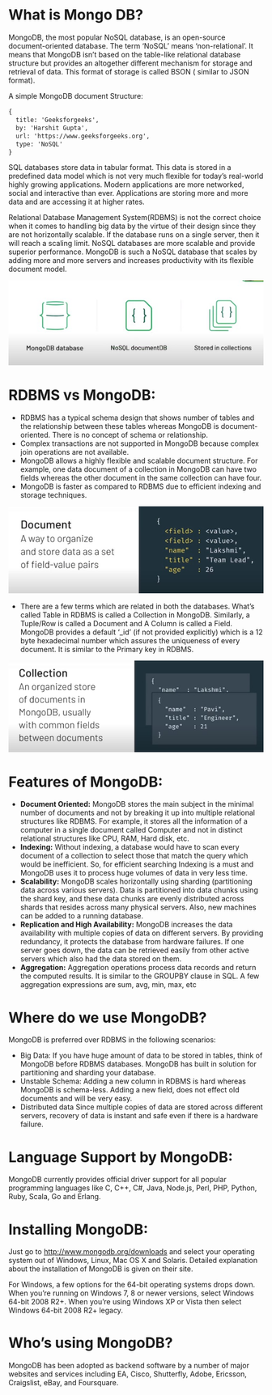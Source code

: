# What is Mongo DB?

MongoDB, the most popular NoSQL database, is an open-source document-oriented database. The term ‘NoSQL’ means ‘non-relational’. It means that MongoDB isn’t based on the table-like relational database structure but provides an altogether different mechanism for storage and retrieval of data. This format of storage is called BSON ( similar to JSON format).

A simple MongoDB document Structure:
```
{
  title: 'Geeksforgeeks',
  by: 'Harshit Gupta',
  url: 'https://www.geeksforgeeks.org',
  type: 'NoSQL'
} 
```
SQL databases store data in tabular format. This data is stored in a predefined data model which is not very much flexible for today’s real-world highly growing applications. Modern applications are more networked, social and interactive than ever. Applications are storing more and more data and are accessing it at higher rates.

Relational Database Management System(RDBMS) is not the correct choice when it comes to handling big data by the virtue of their design since they are not horizontally scalable. If the database runs on a single server, then it will reach a scaling limit. NoSQL databases are more scalable and provide superior performance. MongoDB is such a NoSQL database that scales by adding more and more servers and increases productivity with its flexible document model.

<img src="https://github.com/stormfireuttam/MongoDB/blob/main/01%20Introduction/Image01.jpg"/>

#  RDBMS vs MongoDB:


 -   RDBMS has a typical schema design that shows number of tables and the relationship between these tables whereas MongoDB is document-oriented. There is no concept of schema or relationship.
 -   Complex transactions are not supported in MongoDB because complex join operations are not available.
 -   MongoDB allows a highly flexible and scalable document structure. For example, one data document of a collection in MongoDB can have two fields whereas the other document in the same collection can have four.
 -   MongoDB is faster as compared to RDBMS due to efficient indexing and storage techniques.
 <img src="https://github.com/stormfireuttam/MongoDB/blob/main/01%20Introduction/document.jpg"/>

-   There are a few terms which are related in both the databases. What’s called Table in RDBMS is called a Collection in MongoDB. Similarly, a Tuple/Row is called a Document and A Column is called a Field. MongoDB provides a default ‘_id’ (if not provided explicitly) which is a 12 byte hexadecimal number which assures the uniqueness of every document. It is similar to the Primary key in RDBMS.

<img src="https://github.com/stormfireuttam/MongoDB/blob/main/01%20Introduction/collection.jpg"/>


# Features of MongoDB:

  - **Document Oriented:** MongoDB stores the main subject in the minimal number of documents and not by breaking it up into multiple relational structures like RDBMS. For example, it stores all the information of a computer in a single document called Computer and not in distinct relational structures like CPU, RAM, Hard disk, etc.
  - **Indexing:** Without indexing, a database would have to scan every document of a collection to select those that match the query which would be inefficient. So, for efficient searching Indexing is a must and MongoDB uses it to process huge volumes of data in very less time.
  - **Scalability:** MongoDB scales horizontally using sharding (partitioning data across various servers). Data is partitioned into data chunks using the shard key, and these data chunks are evenly distributed across shards that resides across many physical servers. Also, new machines can be added to a running database.
  - **Replication and High Availability:** MongoDB increases the data availability with multiple copies of data on different servers. By providing redundancy, it protects the database from hardware failures. If one server goes down, the data can be retrieved easily from other active servers which  also had the data stored on  them.
  - **Aggregation:** Aggregation operations process data records and return the computed results. It is similar to the GROUPBY clause in SQL. A few aggregation expressions are sum, avg, min, max, etc


# Where do we use MongoDB?

MongoDB is preferred over RDBMS in the following scenarios:

  -  Big Data: If you have huge amount of data to be stored in tables, think of MongoDB before RDBMS databases. MongoDB has built in solution for partitioning and sharding your database.
  -  Unstable Schema: Adding a new column in RDBMS is hard whereas MongoDB is schema-less. Adding a new field, does not effect old documents and will be very easy.
  -  Distributed data Since multiple copies of data  are stored across different servers, recovery of data is instant and safe even if there is a hardware failure.

# Language Support by MongoDB:

MongoDB currently provides official driver support for all popular programming languages like C, C++, C#, Java, Node.js, Perl, PHP, Python, Ruby, Scala, Go and Erlang.

# Installing MongoDB:

Just go to http://www.mongodb.org/downloads and select your operating system out of Windows, Linux, Mac OS X and Solaris. Detailed explanation about the installation of MongoDB is given on their site.

For Windows, a few options for the 64-bit operating systems drops down. When you’re running on Windows 7, 8 or newer versions, select Windows 64-bit 2008 R2+. When you’re using Windows XP or Vista then select Windows 64-bit 2008 R2+ legacy.


# Who’s using MongoDB?

MongoDB has been adopted as backend software by a number of major websites and services including EA, Cisco, Shutterfly, Adobe, Ericsson, Craigslist, eBay, and Foursquare.
